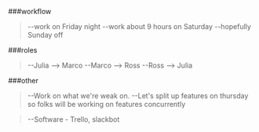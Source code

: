 ###workflow
 >--work on Friday night
 >--work about 9 hours on Saturday
 >--hopefully Sunday off


###roles
> --Julia --> Marco
> --Marco --> Ross
> --Ross --> Julia

###other
>--Work on what we're weak on.
>--Let's split up features on thursday so folks will be working on features concurrently

>--Software - Trello, slackbot
